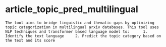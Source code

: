 # article_topic_pred_multilingual
    The tool aims to bridge linguistic and thematic gaps by optimizing topic categorization in multilingual arxiv databases. This tool uses NLP techniques and transformer based language model to:      1. Identify the text language     2. Predict the topic category based on the text and its score
